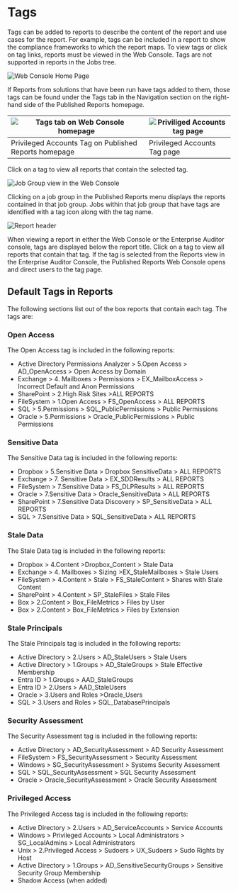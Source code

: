 # Tags

Tags can be added to reports to describe the content of the report and use cases for the report. For
example, tags can be included in a report to show the compliance frameworks to which the report
maps. To view tags or click on tag links, reports must be viewed in the Web Console. Tags are not
supported in reports in the Jobs tree.

![Web Console Home Page](/img/product_docs/accessanalyzer/11.6/admin/report/webconsolehome.webp)

If Reports from solutions that have been run have tags added to them, those tags can be found under
the Tags tab in the Navigation section on the right-hand side of the Published Reports homepage.

| ![Tags tab on Web Console homepage](/img/product_docs/accessanalyzer/11.6/admin/report/tagstab.webp) | ![Priviliged Accounts tag page](/img/product_docs/accessanalyzer/11.6/admin/report/privilegedaccountstag.webp) |
| -------------------------------------------------------------------------------------------------------------------------- | ------------------------------------------------------------------------------------------------------------------------------------ |
| Privileged Accounts Tag on Published Reports homepage                                                                      | Privileged Accounts Tag page                                                                                                         |

Click on a tag to view all reports that contain the selected tag.

![Job Group view in the Web Console](/img/product_docs/accessanalyzer/11.6/admin/report/jobgroupview.webp)

Clicking on a job group in the Published Reports menu displays the reports contained in that job
group. Jobs within that job group that have tags are identified with a tag icon along with the tag
name.

![Report header](/img/product_docs/accessanalyzer/11.6/admin/report/reportheader.webp)

When viewing a report in either the Web Console or the Enterprise Auditor console, tags are
displayed below the report title. Click on a tag to view all reports that contain that tag. If the
tag is selected from the Reports view in the Enterprise Auditor Console, the Published Reports Web
Console opens and direct users to the tag page.

## Default Tags in Reports

The following sections list out of the box reports that contain each tag. The tags are:

### Open Access

The Open Access tag is included in the following reports:

- Active Directory Permissions Analyzer > 5.Open Access > AD_OpenAccess > Open Access by Domain
- Exchange > 4. Mailboxes > Permissions > EX_MailboxAccess > Incorrect Default and Anon Permissions
- SharePoint > 2.High Risk Sites >ALL REPORTS
- FileSystem > 1.Open Access > FS_OpenAccess > ALL REPORTS
- SQL > 5.Permissions > SQL_PublicPermissions > Public Permissions
- Oracle > 5.Permissions > Oracle_PublicPermissions > Public Permissions

### Sensitive Data

The Sensitive Data tag is included in the following reports:

- Dropbox > 5.Sensitive Data > Dropbox SensitiveData > ALL REPORTS
- Exchange > 7. Sensitive Data > EX_SDDResults > ALL REPORTS
- FileSystem > 7.Sensitive Data > FS_DLPResults > ALL REPORTS
- Oracle > 7.Sensitive Data > Oracle_SensitiveData > ALL REPORTS
- SharePoint > 7.Sensitive Data Discovery > SP_SensitiveData > ALL REPORTS
- SQL > 7.Sensitive Data > SQL_SensitiveData > ALL REPORTS

### Stale Data

The Stale Data tag is included in the following reports:

- Dropbox > 4.Content >Dropbox_Content > Stale Data
- Exchange > 4. Mailboxes > Sizing >EX_StaleMailboxes > Stale Users
- FileSystem > 4.Content > Stale > FS_StaleContent > Shares with Stale Content
- SharePoint > 4.Content > SP_StaleFiles > Stale Files
- Box > 2.Content > Box_FileMetrics > Files by User
- Box > 2.Content > Box_FileMetrics > Files by Extension

### Stale Principals

The Stale Principals tag is included in the following reports:

- Active Directory > 2.Users > AD_StaleUsers > Stale Users
- Active Directory > 1.Groups > AD_StaleGroups > Stale Effective Membership
- Entra ID > 1.Groups > AAD_StaleGroups
- Entra ID > 2.Users > AAD_StaleUsers
- Oracle > 3.Users and Roles >Oracle_Users
- SQL > 3.Users and Roles > SQL_DatabasePrincipals

### Security Assessment

The Security Assessment tag is included in the following reports:

- Active Directory > AD_SecurityAssessment > AD Security Assessment
- FileSystem > FS_SecurityAssessment > Security Assessment
- Windows > SG_SecurityAssessment > Systems Security Assessment
- SQL > SQL_SecurityAssessment > SQL Security Assessment
- Oracle > Oracle_SecurityAssessment > Oracle Security Assessment

### Privileged Access

The Privileged Access tag is included in the following reports:

- Active Directory > 2.Users > AD_ServiceAccounts > Service Accounts
- Windows > Privileged Accounts > Local Administrators > SG_LocalAdmins > Local Administrators
- Unix > 2.Privileged Access > Sudoers > UX_Sudoers > Sudo Rights by Host
- Active Directory > 1.Groups > AD_SensitiveSecurityGroups > Sensitive Security Group Membership
- Shadow Access (when added)
